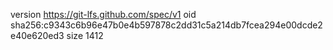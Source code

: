 version https://git-lfs.github.com/spec/v1
oid sha256:c9343c6b96e47b0e4b597878c2dd31c5a214db7fcea294e00dcde2e40e620ed3
size 1412

